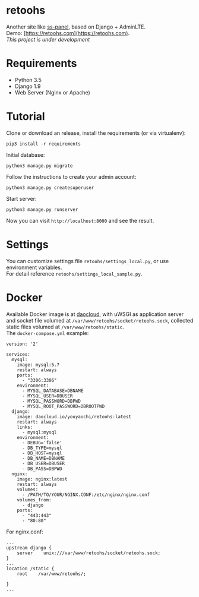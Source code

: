 # retoohs

Another site like [ss-panel](https://github.com/orvice/ss-panel), based on Django + AdminLTE.  
Demo: [https://retoohs.com](https://retoohs.com).  
*This project is under development* 

# Requirements

 -  Python 3.5
 -  Django 1.9
 -  Web Server (Nginx or Apache)
 
# Tutorial

Clone or download an release, install the requirements (or via virtualenv): 

`pip3 install -r requirements`

Initial database:

`python3 manage.py migrate`

Follow the instructions to create your admin account:

`python3 manage.py createsuperuser`

Start server:

`python3 manage.py runserver`

Now you can visit `http://localhost:8000` and see the result.

# Settings

You can customize settings file `retoohs/settings_local.py`, or use environment variables.  
For detail reference `retoohs/settings_local_sample.py`.

# Docker

Available Docker image is at [daocloud](http://dashboard.daocloud.io/packages/20dc328d-a26b-43ea-83d2-c4d8ce02bba0),
 with uWSGI as application server and socket file volumed at `/var/www/retoohs/socket/retoohs.sock`, 
 collected static files volumed at `/var/www/retoohs/static`.  
The `docker-compose.yml` example:
```
version: '2'

services:
  mysql:
    image: mysql:5.7
    restart: always
    ports:
      - "3306:3306"
    environment:
      - MYSQL_DATABASE=DBNAME
      - MYSQL_USER=DBUSER
      - MYSQL_PASSWORD=DBPWD
      - MYSQL_ROOT_PASSWORD=DBROOTPWD
  django: 
    image: daocloud.io/youyaochi/retoohs:latest
    restart: always
    links:
      - mysql:mysql
    environment:
      - DEBUG='false'
      - DB_TYPE=mysql
      - DB_HOST=mysql
      - DB_NAME=DBNAME
      - DB_USER=DBUSER
      - DB_PASS=DBPWD
  nginx:
    image: nginx:latest
    restart: always
    volumes: 
      - /PATH/TO/YOUR/NGINX.CONF:/etc/nginx/nginx.conf
    volumes_from:
      - django
    ports:
      - "443:443"
      - "80:80"
```

For nginx.conf:
```
...
upstream django {
    server    unix:///var/www/retoohs/socket/retoohs.sock;
}
...
location /static {
    root    /var/www/retoohs/;

}
...
```
